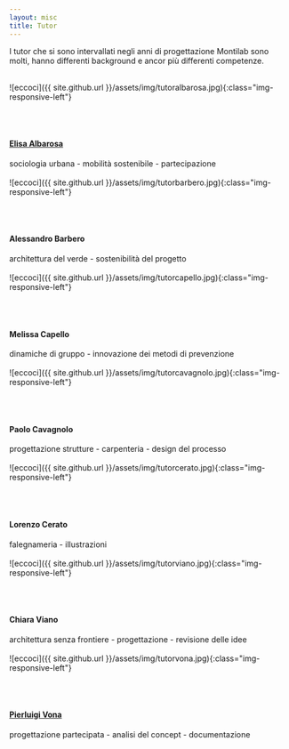 ```yaml
---
layout: misc
title: Tutor
---
```


I tutor che si sono intervallati negli anni di progettazione Montilab sono molti, hanno differenti background e ancor più differenti competenze.

<br>
![eccoci]({{ site.github.url }}/assets/img/tutoralbarosa.jpg){:class="img-responsive-left"}

<br><br>
#### [Elisa Albarosa](https://www.linkedin.com/in/elisaalbarosa/)
sociologia urbana - mobilità sostenibile - partecipazione <br><br>
![eccoci]({{ site.github.url }}/assets/img/tutorbarbero.jpg){:class="img-responsive-left"}

<br><br>
#### Alessandro Barbero
architettura del verde - sostenibilità del progetto <br><br>
![eccoci]({{ site.github.url }}/assets/img/tutorcapello.jpg){:class="img-responsive-left"}

<br><br>
#### Melissa Capello
dinamiche di gruppo - innovazione dei metodi di prevenzione <br><br>
![eccoci]({{ site.github.url }}/assets/img/tutorcavagnolo.jpg){:class="img-responsive-left"}

<br><br>
#### Paolo Cavagnolo
progettazione strutture - carpenteria - design del processo <br><br>
![eccoci]({{ site.github.url }}/assets/img/tutorcerato.jpg){:class="img-responsive-left"}

<br><br>
#### Lorenzo Cerato
falegnameria - illustrazioni <br><br>
![eccoci]({{ site.github.url }}/assets/img/tutorviano.jpg){:class="img-responsive-left"}

<br><br>
#### Chiara Viano
architettura senza frontiere - progettazione - revisione delle idee <br><br>
![eccoci]({{ site.github.url }}/assets/img/tutorvona.jpg){:class="img-responsive-left"}

<br><br>
#### [Pierluigi Vona](https://www.linkedin.com/in/pierluigi-vona-30415812b/)
progettazione partecipata - analisi del concept - documentazione <br><br>
